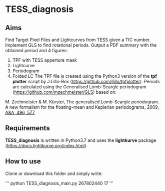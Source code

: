 # TESS_diagnosis

## Aims
Find Target Pixel Files and Lightcurves from TESS given a TIC number. 
Implement GLS to find rotational periods.
Output a PDF summary with the obtained period and 4 figures:
  1. TPF with TESS apperture mask
  2. Lightcurve
  3. Periodogram
  4. Folded LC
The TPF file is created using the Python3 version of the **tpf plotter** script by J.Lillo-Box (https://github.com/jlillo/tpfplotter).
Periods are calculated using the Generalised Lomb-Scargle periodogram (https://github.com/mzechmeister/GLS) based on:

M. Zechmeister & M. Kürster, The generalised Lomb-Scargle periodogram. A new formalism for the floating-mean and Keplerian periodograms, 2009, [A&A, 496, 577](https://ui.adsabs.harvard.edu/abs/2009A%26A...496..577Z/abstract)

## Requirements
**TESS_diagnosis** is written in Python3.7 and uses the **lightkurve** package (https://docs.lightkurve.org/index.html). 

## How to use 
Clone or download this folder and simply write: 

'''
python TESS_diagnosis_main.py 267802440 17
'''


